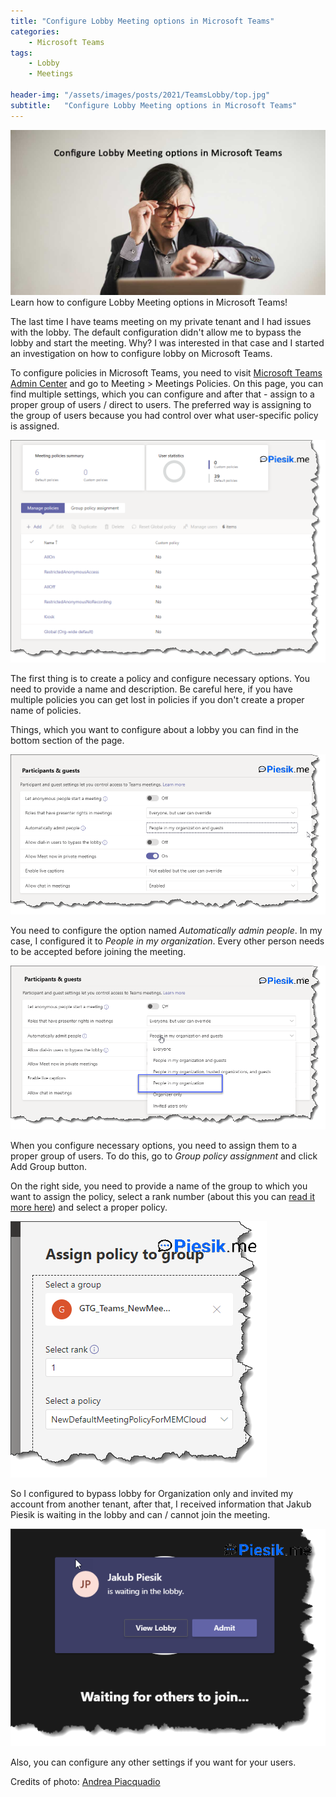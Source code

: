 ```yaml
---
title: "Configure Lobby Meeting options in Microsoft Teams"
categories:
    - Microsoft Teams
tags:
    - Lobby
    - Meetings

header-img: "/assets/images/posts/2021/TeamsLobby/top.jpg"
subtitle:   "Configure Lobby Meeting options in Microsoft Teams"
---
```

![Configure Lobby Meeting options in Microsoft Teams](/assets/images/posts/2021/TeamsLobby/top.jpg)Learn how to configure Lobby Meeting options in Microsoft Teams!

The last time I have teams meeting on my private tenant and I had issues with the lobby. The default configuration didn't allow me to bypass the lobby and start the meeting. Why? I was interested in that case and I started an investigation on how to configure lobby on Microsoft Teams.

To configure policies in Microsoft Teams, you need to visit [Microsoft Teams Admin Center](https://admin.teams.microsoft.com/dashboard) and go to Meeting > Meetings Policies. On this page, you can find multiple settings, which you can configure and after that - assign to a proper group of users / direct to users. The preferred way is assigning to the group of users because you had control over what user-specific policy is assigned.

![Configure Lobby Meeting options in Microsoft Teams](/assets/images/posts/2021/TeamsLobby/01.png)

The first thing is to create a policy and configure necessary options. You need to provide a name and description. Be careful here, if you have multiple policies you can get lost in policies if you don't create a proper name of policies.

Things, which you want to configure about a lobby you can find in the bottom section of the page.

![Configure Lobby Meeting options in Microsoft Teams](/assets/images/posts/2021/TeamsLobby/02.png)

You need to configure the option named *Automatically admin people*. In my case, I configured it to *People in my organization*. Every other person needs to be accepted before joining the meeting.

![Configure Lobby Meeting options in Microsoft Teams](/assets/images/posts/2021/TeamsLobby/03.png)

When you configure necessary options, you need to assign them to a proper group of users. To do this, go to *Group policy assignment* and click Add Group button.

On the right side, you need to provide a name of the group to which you want to assign the policy, select a rank number (about this you can [read it more here](https://docs.microsoft.com/en-US/microsoftteams/assign-policies#group-assignment-ranking)) and select a proper policy.

![Configure Lobby Meeting options in Microsoft Teams](/assets/images/posts/2021/TeamsLobby/04.png)

So I configured to bypass lobby for Organization only and invited my account from another tenant, after that, I received information that Jakub Piesik is waiting in the lobby and can / cannot join the meeting.

![Configure Lobby Meeting options in Microsoft Teams](/assets/images/posts/2021/TeamsLobby/05.png)

Also, you can configure any other settings if you want for your users.

Credits of photo: [Andrea Piacquadio](https://www.pexels.com/photo/confused-businessman-checking-time-on-wristwatch-3760810/)
